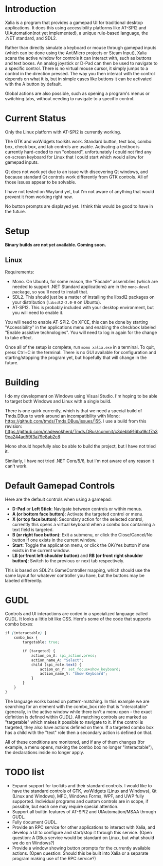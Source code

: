 # Introduction
Xalia is a program that provides a gamepad UI for traditional desktop applications. It does this using accessibility platforms like AT-SPI2 and UIAutomation(not yet implemented), a unique rule-based language, the .NET standard, and SDL2.

Rather than directly simulate a keyboard or mouse through gamepad inputs (which can be done using the AntiMicro projects or Steam Input), Xalia scans the active window for controls it can interact with, such as buttons and text boxes. An analog joystick or D-Pad can then be used to navigate to a specific control. There is no virtual mouse cursor, it simply jumps to a control in the direction pressed. The way you then interact with the control depends on what it is, but in simple cases like buttons it can be activated with the A button by default.

Global actions are also possible, such as opening a program's menus or switching tabs, without needing to navigate to a specific control.

# Current Status

Only the Linux platform with AT-SPI2 is currently working.

The GTK and wxWidgets toolkits work. Standard button, text box, combo box, check box, and tab controls are usable. Activating a textbox is currently hard-coded to run "onboard", unfortunately I could not find any on-screen keyboard for Linux that I could start which would allow for gamepad inputs.

Qt does not work yet due to an issue with discovering Qt windows, and because standard Qt controls work differently from GTK controls. All of those issues appear to be solvable.

I have not tested on Wayland yet, but I'm not aware of anything that would prevent it from working right now.

No button prompts are displayed yet. I think this would be good to have in the future.

# Setup

**Binary builds are not yet available. Coming soon.**

## Linux

Requirements:
 * Mono. On Ubuntu, for some reason, the "Facade" assemblies (which are needed to support .NET Standard applications) are in the `mono-devel` package, so you'll need to install that.
 * SDL2. This should just be a matter of installing the libsdl2 packages on your distribution (`libsdl2-2.0-0` on Ubuntu).
 * AT-SPI2. This is probably included with your desktop environment, but you will need to enable it.

You will need to enable AT-SPI2. On XFCE, this can be done by starting "Accessibility" in the applications menu and enabling the checkbox labeled "Enable assistive technologies". You will need to log in again for the change to take effect.

Once all of the setup is complete, run `mono xalia.exe` in a terminal. To quit, press Ctrl+C in the terminal. There is no GUI available for configuration and starting/stopping the program yet, but hopefully that will change in the future.

# Building

I do my development on Windows using Visual Studio. I'm hoping to be able to target both Windows and Linux with a single build.

There is one quirk currently, which is that we need a special build of Tmds.DBus to work around an incompatibility with Mono: https://github.com/tmds/Tmds.DBus/issues/155. I use a build from this revision: https://github.com/madewokherd/Tmds.DBus/commit/c3debb916ba18cf7a39ea244ad59f3a79e8ab2c8

Mono should hopefully also be able to build the project, but I have not tried it.

Similarly, I have not tried .NET Core/5/6, but I'm not aware of any reason it can't work.

# Default Gamepad Controls

Here are the default controls when using a gamepad:
 * **D-Pad** or **Left Stick**: Navigate between controls or within menus.
 * **A (or bottom face button)**: Activate the targeted control or menu.
 * **X (or top face button)**: Secondary action for the selected control, currently this opens a virtual keyboard when a combo box containing a text field is targeted.
 * **B (or right face button)**: Exit a submenu, or click the Close/Cancel/No button if one exists in the current window.
 * **Start**: Toggle the application menu, or click the OK/Yes button if one exists in the current window.
 * **LB (or front left shoulder button)** and **RB (or front right shoulder button)**: Switch to the previous or next tab respectively.

This is based on SDL2's GameController mapping, which should use the same layout for whatever controller you have, but the buttons may be labeled differently.

# GUDL

Controls and UI interactions are coded in a specialized language called GUDL. It looks a little bit like CSS. Here's some of the code that supports combo boxes:

```css
if (interactable) {
    combo_box {
        targetable: true;

        if (targeted) {
            action_on_A: spi_action.press;
            action_name_A: "Select";
            child (spi_role.text) {
                action_on_Y: set_focus+show_keyboard;
                action_name_Y: "Show Keyboard";
            }
        }
    }
}
```

The language works based on pattern-matching. In this example we are searching for an element with the combo_box role that is "interactable" (generally, in the active window while there isn't a menu open - the exact definition is defined within GUDL). All matching controls are marked as "targetable" which makes it possible to navigate to it. If the control is targeted, they also have actions defined on them. If a targeted combo box has a child with the "text" role then a secondary action is defined on that.

All of these conditions are monitored, and if any of them changes (for example, a menu opens, making the combo box no longer "interactable"), the declarations inside no longer apply.

# TODO list

 * Expand support for toolkits and their standard controls. I would like to have the standard controls of GTK, wxWidgets (Linux and Windows), Qt (Linux and Windows), MFC, Windows Forms,  WPF, and UWP fully supported. Individual programs and custom controls are in scope, if possible, but each one may require special attention.
 * Support all builtin features of AT-SPI2 and UIAutomation/MSAA through GUDL.
 * Fully document GUDL.
 * Provide an RPC service for other applications to interact with Xalia, and develop a UI to configure and start/stop it through this service. (Open question: A DBus service would be standard on Linux, but what should we do on Windows?)
 * Provide a window showing button prompts for the currently available actions. (Open question: Should this be built into Xalia or a separate program making use of the RPC service?)

